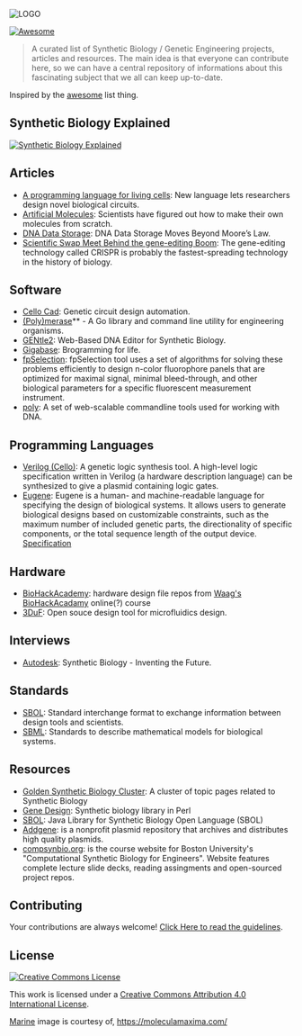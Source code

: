 ![LOGO](img/logo.png)

[![Awesome](https://cdn.rawgit.com/sindresorhus/awesome/d7305f38d29fed78fa85652e3a63e154dd8e8829/media/badge.svg)](https://github.com/sindresorhus/awesome)

> A curated list of Synthetic Biology / Genetic Engineering projects, articles and resources. The main idea is that everyone can contribute here, so we can have a central repository of informations about this fascinating subject that we all can keep up-to-date.

Inspired by the [awesome](https://github.com/sindresorhus/awesome) list thing.

## Synthetic Biology Explained

[![Synthetic Biology Explained](img/synthetic-biology-explained.png)](https://youtu.be/rD5uNAMbDaQ)


## Articles

- [A programming language for living cells](http://news.mit.edu/2016/programming-language-living-cells-bacteria-0331): New language lets researchers design novel biological circuits.
- [Artificial Molecules](http://www.sciencealert.com/scientists-have-discovered-a-way-to-make-their-own-molecules): Scientists have figured out how to make their own molecules from scratch.
- [DNA Data Storage](http://blogs.discovermagazine.com/d-brief/2016/04/08/dna-data-storage/#.Vw1rmnUrLVO): DNA Data Storage Moves Beyond Moore’s Law.
- [Scientific Swap Meet Behind the gene-editing Boom](https://www.technologyreview.com/s/601156/the-scientific-swap-meet-behind-the-gene-editing-boom): The gene-editing technology called CRISPR is probably the fastest-spreading technology in the history of biology.


## Software

- [Cello Cad](http://www.cellocad.org/): Genetic circuit design automation.
- [(Poly)merase](https://github.com/TimothyStiles/poly)** - A Go library and command line utility for engineering organisms.
- [GENtle2](https://github.com/Synbiota/GENtle2): Web-Based DNA Editor for Synthetic Biology.
- [Gigabase](http://derk-jan.me/programming-life/): Brogramming for life.
- [fpSelection](http://fpselection.org/): fpSelection tool uses a set of algorithms for solving these problems efficiently to design n-color fluorophore panels that are optimized for maximal signal, minimal bleed-through, and other biological parameters for a specific fluorescent measurement instrument.
- [poly](https://github.com/TimothyStiles/poly): A set of web-scalable commandline tools used for working with DNA.

## Programming Languages

- [Verilog (Cello)](https://github.com/CIDARLAB/cello2): A genetic logic synthesis tool. A high-level logic specification written in Verilog (a hardware description language) can be synthesized to give a plasmid containing logic gates.
- [Eugene](http://eugenecad.org/): Eugene is a human- and machine-readable language for specifying the design of biological systems. It allows users to generate biological designs based on customizable constraints, such as the maximum number of included genetic parts, the directionality of specific components, or the total sequence length of the output device. [Specification](https://lab.eugenecad.org/documentation.html)

## Hardware

- [BioHackAcademy](https://github.com/biohackacademy): hardware design file repos from [Waag's BioHackAcadamy](http://biohackacademy.github.io/) online(?) course 
- [3DuF](https://3duf.org): Open souce design tool for microfluidics design.

## Interviews

- [Autodesk](https://youtu.be/iRO0-fMIW9I/): Synthetic Biology - Inventing the Future.

## Standards
- [SBOL](https://sbolstandard.org/): Standard interchange format to exchange information between design tools and scientists.
- [SBML](http://sbml.org/): Standards to describe mathematical models for biological systems. 

## Resources
- [Golden Synthetic Biology Cluster](https://golden.co/wiki/Cluster%3A_Synthetic_biology): A cluster of topic pages related to Synthetic Biology
- [Gene Design](https://github.com/GeneDesign/GeneDesign): Synthetic biology library in Perl
- [SBOL](https://github.com/SynBioDex/libSBOLj): Java Library for Synthetic Biology Open Language (SBOL)
- [Addgene](https://www.addgene.org/): is a nonprofit plasmid repository that archives and distributes high quality plasmids.
- [compsynbio.org](https://compsynbio.org): is the course website for Boston University's "Computational Synthetic Biology for Engineers". Website features complete lecture slide decks, reading assingments and open-sourced project repos.

## Contributing

Your contributions are always welcome! [Click Here to read the guidelines](https://github.com/websemantics/awesome-synthetic-biology/blob/master/contributing.md).

## License

[![Creative Commons License](http://i.creativecommons.org/l/by/4.0/88x31.png)](http://creativecommons.org/licenses/by/4.0/)

This work is licensed under a [Creative Commons Attribution 4.0 International License](http://creativecommons.org/licenses/by/4.0/).

[Marine](https://moleculamaxima.com/wp-content/uploads/2015/07/marine.png) image is courtesy of, https://moleculamaxima.com/

